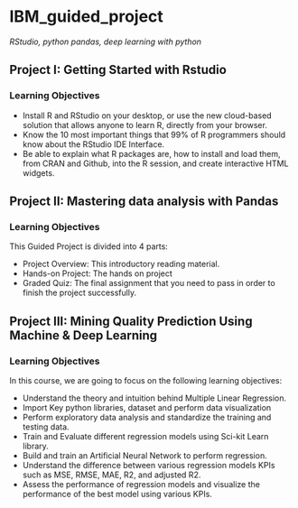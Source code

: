 # IBM_guided_project
*RStudio, python pandas, deep learning with python*
<br>
## Project I: Getting Started with Rstudio
### Learning Objectives
- Install R and RStudio on your desktop, or use the new cloud-based solution that allows anyone to learn R, directly from your browser.
- Know the 10 most important things that 99% of R programmers should know about the RStudio IDE Interface.
- Be able to explain what R packages are, how to install and load them, from CRAN and Github, into the R session, and create interactive HTML widgets.
## Project II: Mastering data analysis with Pandas
### Learning Objectives
This Guided Project is divided into 4 parts:
- Project Overview: This introductory reading material.
- Hands-on Project: The hands on project
- Graded Quiz: The final assignment that you need to pass in order to finish the project successfully.
## Project III: Mining Quality Prediction Using Machine & Deep Learning
### Learning Objectives
In this course, we are going to focus on the following learning objectives:
- Understand the theory and intuition behind Multiple Linear Regression.
- Import Key python libraries, dataset and perform data visualization
- Perform exploratory data analysis and standardize the training and testing data.
- Train and Evaluate different regression models using Sci-kit Learn library.
- Build and train an Artificial Neural Network to perform regression.
- Understand the difference between various regression models KPIs such as MSE, RMSE, MAE, R2, and adjusted R2.
 - Assess the performance of regression models and visualize the performance of the best model using various KPIs.
